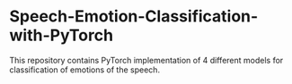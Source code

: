 # Speech-Emotion-Classification-with-PyTorch
This repository contains PyTorch implementation of 4 different models for classification of emotions of the speech.
